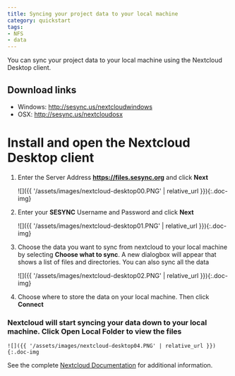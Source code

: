 ```yaml
---
title: Syncing your project data to your local machine
category: quickstart
tags: 
- NFS
- data
---
```


You can sync your project data to your local machine using the Nextcloud Desktop client.

## Download links
  * Windows: <http://sesync.us/nextcloudwindows>
  * OSX: <http://sesync.us/nextcloudosx>

# Install and open the Nextcloud Desktop client

1. Enter the Server Address **https://files.sesync.org** and click **Next**

    ![]({{ '/assets/images/nextcloud-desktop00.PNG' | relative_url }}){:.doc-img}

1. Enter your **SESYNC** Username and Password and click **Next**

    ![]({{ '/assets/images/nextcloud-desktop01.PNG' | relative_url }}){:.doc-img}

1. Choose the data you want to sync from nextcloud to your local machine by selecting **Choose what to sync**. A new dialogbox will appear that shows a list of files and directories. You can also sync all the data

    ![]({{ '/assets/images/nextcloud-desktop02.PNG' | relative_url }}){:.doc-img}

1. Choose where to store the data on your local machine. Then click **Connect**

### Nextcloud will start syncing your data down to your local machine. Click **Open Local Folder** to view the files

    ![]({{ '/assets/images/nextcloud-desktop04.PNG' | relative_url }}){:.doc-img

See the complete [Nextcloud Documentation](https://docs.nextcloud.com/) for
additional information.
